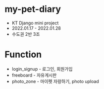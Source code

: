# my-pet-diary

- KT Django mini project
- 2022.01.17 - 2022.01.28
- 수도권 2반 3조

# Function
- login_signup - 로그인, 회원가입
- freeboard - 자유게시판
- photo_zone - 마이펫 자랑하기, photo upload
